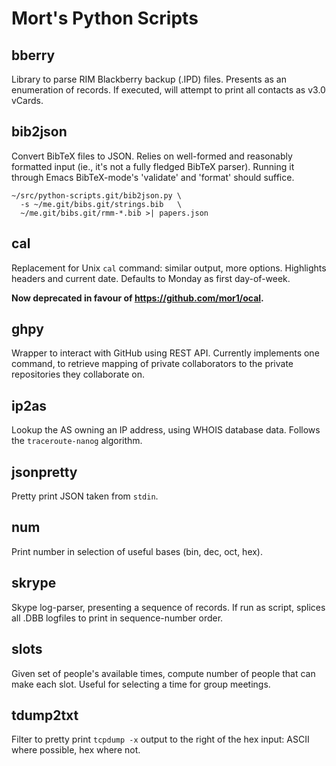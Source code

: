 Mort's Python Scripts
=====================


bberry
------

Library to parse RIM Blackberry backup (.IPD) files.  Presents as an
enumeration of records.  If executed, will attempt to print all
contacts as v3.0 vCards.


bib2json
--------

Convert BibTeX files to JSON.  Relies on well-formed and
reasonably formatted input (ie., it's not a fully fledged BibTeX
parser).  Running it through Emacs BibTeX-mode's 'validate' and
'format' should suffice.

    ~/src/python-scripts.git/bib2json.py \
      -s ~/me.git/bibs.git/strings.bib   \
      ~/me.git/bibs.git/rmm-*.bib >| papers.json


cal
---

Replacement for Unix `cal` command: similar output, more options.
Highlights headers and current date.  Defaults to Monday as first
day-of-week.

**Now deprecated in favour of <https://github.com/mor1/ocal>.**


ghpy
----

Wrapper to interact with GitHub using REST API.  Currently implements
one command, to retrieve mapping of private collaborators to the
private repositories they collaborate on.


ip2as
-----

Lookup the AS owning an IP address, using WHOIS database data.
Follows the `traceroute-nanog` algorithm.


jsonpretty
----------

Pretty print JSON taken from `stdin`.


num
---

Print number in selection of useful bases (bin, dec, oct, hex).


skrype
------

Skype log-parser, presenting a sequence of records.  If run as script,
splices all .DBB logfiles to print in sequence-number order.


slots
-----

Given set of people's available times, compute number of people that can make
each slot.  Useful for selecting a time for group meetings.


tdump2txt
---------

Filter to pretty print `tcpdump -x` output to the right of the hex
input: ASCII where possible, hex where not.

